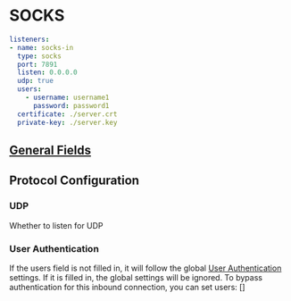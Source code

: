 # SOCKS

```{.yaml linenums="1"}
listeners:
- name: socks-in
  type: socks
  port: 7891
  listen: 0.0.0.0
  udp: true
  users:
    - username: username1
      password: password1
  certificate: ./server.crt
  private-key: ./server.key
```

## [General Fields](./index.md)

## Protocol Configuration

### UDP

Whether to listen for UDP

### User Authentication

If the users field is not filled in, it will follow the global [User Authentication](../../general.md/#user-authentication) settings. If it is filled in, the global settings will be ignored. To bypass authentication for this inbound connection, you can set users: []
